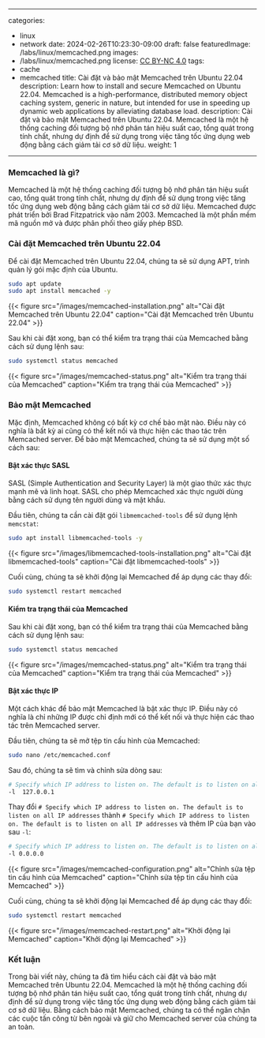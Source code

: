 * * *

categories:

-   linux
-   network
    date: 2024-02-26T10:23:30-09:00
    draft: false
    featuredImage: /labs/linux/memcached.png
    images:
-   /labs/linux/memcached.png
    license: <a rel="license external nofollow noopener noreffer" href="https://creativecommons.org/licenses/by-nc/4.0/" target="_blank">CC BY-NC 4.0</a>
    tags:
-   cache
-   memcached
    title: Cài đặt và bảo mật Memcached trên Ubuntu 22.04
    description: Learn how to install and secure Memcached on Ubuntu 22.04. Memcached is a high-performance, distributed memory object caching system, generic in nature, but intended for use in speeding up dynamic web applications by alleviating database load.
    description: Cài đặt và bảo mật Memcached trên Ubuntu 22.04. Memcached là một hệ thống caching đối tượng bộ nhớ phân tán hiệu suất cao, tổng quát trong tính chất, nhưng dự định để sử dụng trong việc tăng tốc ứng dụng web động bằng cách giảm tải cơ sở dữ liệu.
    weight: 1

* * *

### Memcached là gì?

Memcached là một hệ thống caching đối tượng bộ nhớ phân tán hiệu suất cao, tổng quát trong tính chất, nhưng dự định để sử dụng trong việc tăng tốc ứng dụng web động bằng cách giảm tải cơ sở dữ liệu. Memcached được phát triển bởi Brad Fitzpatrick vào năm 2003. Memcached là một phần mềm mã nguồn mở và được phân phối theo giấy phép BSD.

### Cài đặt Memcached trên Ubuntu 22.04

Để cài đặt Memcached trên Ubuntu 22.04, chúng ta sẽ sử dụng APT, trình quản lý gói mặc định của Ubuntu.

```bash
sudo apt update
sudo apt install memcached -y
```

{{< figure src="/images/memcached-installation.png" alt="Cài đặt Memcached trên Ubuntu 22.04" caption="Cài đặt Memcached trên Ubuntu 22.04" >}}

Sau khi cài đặt xong, bạn có thể kiểm tra trạng thái của Memcached bằng cách sử dụng lệnh sau:

```bash
sudo systemctl status memcached
```

{{< figure src="/images/memcached-status.png" alt="Kiểm tra trạng thái của Memcached" caption="Kiểm tra trạng thái của Memcached" >}}

### Bảo mật Memcached

Mặc định, Memcached không có bất kỳ cơ chế bảo mật nào. Điều này có nghĩa là bất kỳ ai cũng có thể kết nối và thực hiện các thao tác trên Memcached server. Để bảo mật Memcached, chúng ta sẽ sử dụng một số cách sau:

#### Bật xác thực SASL

SASL (Simple Authentication and Security Layer) là một giao thức xác thực mạnh mẽ và linh hoạt. SASL cho phép Memcached xác thực người dùng bằng cách sử dụng tên người dùng và mật khẩu.

Đầu tiên, chúng ta cần cài đặt gói `libmemcached-tools` để sử dụng lệnh `memcstat`:

```bash
sudo apt install libmemcached-tools -y
```

{{< figure src="/images/libmemcached-tools-installation.png" alt="Cài đặt libmemcached-tools" caption="Cài đặt libmemcached-tools" >}}

Cuối cùng, chúng ta sẽ khởi động lại Memcached để áp dụng các thay đổi:

```bash
sudo systemctl restart memcached
```

#### Kiểm tra trạng thái của Memcached

Sau khi cài đặt xong, bạn có thể kiểm tra trạng thái của Memcached bằng cách sử dụng lệnh sau:

```bash
sudo systemctl status memcached
```

{{< figure src="/images/memcached-status.png" alt="Kiểm tra trạng thái của Memcached" caption="Kiểm tra trạng thái của Memcached" >}}

#### Bật xác thực IP

Một cách khác để bảo mật Memcached là bật xác thực IP. Điều này có nghĩa là chỉ những IP được chỉ định mới có thể kết nối và thực hiện các thao tác trên Memcached server.

Đầu tiên, chúng ta sẽ mở tệp tin cấu hình của Memcached:

```bash
sudo nano /etc/memcached.conf
```

Sau đó, chúng ta sẽ tìm và chỉnh sửa dòng sau:

```bash
# Specify which IP address to listen on. The default is to listen on all IP addresses
-l  127.0.0.1
```

Thay đổi `# Specify which IP address to listen on. The default is to listen on all IP addresses` thành `# Specify which IP address to listen on. The default is to listen on all IP addresses` và thêm IP của bạn vào sau `-l`:

```bash
# Specify which IP address to listen on. The default is to listen on all IP addresses
-l 0.0.0.0
```

{{< figure src="/images/memcached-configuration.png" alt="Chỉnh sửa tệp tin cấu hình của Memcached" caption="Chỉnh sửa tệp tin cấu hình của Memcached" >}}

Cuối cùng, chúng ta sẽ khởi động lại Memcached để áp dụng các thay đổi:

```bash
sudo systemctl restart memcached
```

{{< figure src="/images/memcached-restart.png" alt="Khởi động lại Memcached" caption="Khởi động lại Memcached" >}}

### Kết luận

Trong bài viết này, chúng ta đã tìm hiểu cách cài đặt và bảo mật Memcached trên Ubuntu 22.04. Memcached là một hệ thống caching đối tượng bộ nhớ phân tán hiệu suất cao, tổng quát trong tính chất, nhưng dự định để sử dụng trong việc tăng tốc ứng dụng web động bằng cách giảm tải cơ sở dữ liệu. Bằng cách bảo mật Memcached, chúng ta có thể ngăn chặn các cuộc tấn công từ bên ngoài và giữ cho Memcached server của chúng ta an toàn.
